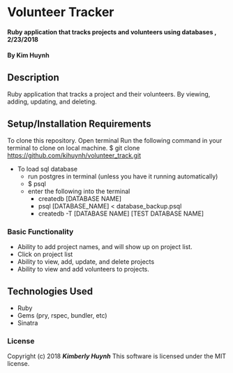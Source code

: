 # Volunteer Tracker

#### Ruby application that tracks projects and volunteers using databases , 2/23/2018

#### By Kim Huynh

## Description

Ruby application that tracks a project and their volunteers. By viewing, adding, updating, and deleting.

## Setup/Installation Requirements

To clone this repository.
Open terminal
Run the following command in your terminal to clone on local machine.
$ git clone https://github.com/kihuynh/volunteer_track.git

* To load sql database
  - run postgres in terminal (unless you have it running automatically)
  - $ psql
  - enter the following into the terminal
    - createdb [DATABASE NAME]
    - psql [DATABASE_NAME] < database_backup.psql
    - createdb -T [DATABASE NAME] [TEST DATABASE NAME]

### Basic Functionality

- Ability to add project names, and will show up on project list.
- Click on project list
- Ability to view, add, update, and delete projects
- Ability to view and add volunteers to projects.

## Technologies Used

* Ruby
* Gems (pry, rspec, bundler, etc)
* Sinatra

### License

Copyright (c) 2018 **_Kimberly Huynh_**
This software is licensed under the MIT license.
